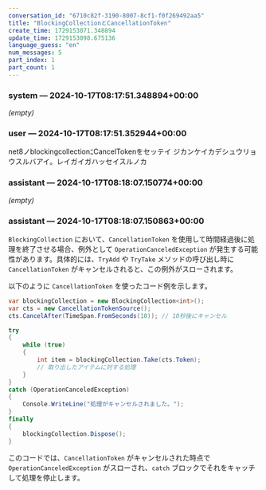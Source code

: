 ```yaml
---
conversation_id: "6710c82f-3190-8007-8cf1-f0f269492aa5"
title: "BlockingCollectionとCancellationToken"
create_time: 1729153071.348894
update_time: 1729153098.675136
language_guess: "en"
num_messages: 5
part_index: 1
part_count: 1
---
```


### system — 2024-10-17T08:17:51.348894+00:00

_(empty)_

### user — 2024-10-17T08:17:51.352944+00:00

net8ノblockingcollectionﾆCancelTokenをセッテイ
ジカンケイカデシュウリョウスルバアイ。レイガイガハッセイスルノカ

### assistant — 2024-10-17T08:18:07.150774+00:00

_(empty)_

### assistant — 2024-10-17T08:18:07.150863+00:00

`BlockingCollection` において、`CancellationToken` を使用して時間経過後に処理を終了させる場合、例外として `OperationCanceledException` が発生する可能性があります。具体的には、`TryAdd` や `TryTake` メソッドの呼び出し時に `CancellationToken` がキャンセルされると、この例外がスローされます。

以下のように `CancellationToken` を使ったコード例を示します。

```csharp
var blockingCollection = new BlockingCollection<int>();
var cts = new CancellationTokenSource();
cts.CancelAfter(TimeSpan.FromSeconds(10)); // 10秒後にキャンセル

try
{
    while (true)
    {
        int item = blockingCollection.Take(cts.Token);
        // 取り出したアイテムに対する処理
    }
}
catch (OperationCanceledException)
{
    Console.WriteLine("処理がキャンセルされました。");
}
finally
{
    blockingCollection.Dispose();
}
```

このコードでは、`CancellationToken` がキャンセルされた時点で `OperationCanceledException` がスローされ、`catch` ブロックでそれをキャッチして処理を停止します。
